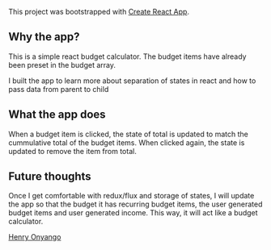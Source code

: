 This project was bootstrapped with [Create React App](https://github.com/facebookincubator/create-react-app).

## Why the app?

This is a simple react budget calculator. The budget items have already been preset in the budget array. 

I built the app to learn more about separation of states in react and how to pass data from parent to child

## What the app does

When a budget item is clicked, the state of total is updated to match the cummulative total of the budget items. When clicked again, the state is updated to remove the item from total.

## Future thoughts

Once I get comfortable with redux/flux and storage of states, I will update the app so that the budget it has recurring budget items, the user generated budget items and user generated income. This way, it will act like a budget calculator.

[Henry Onyango](http://henrydru.herokuapp.com/)